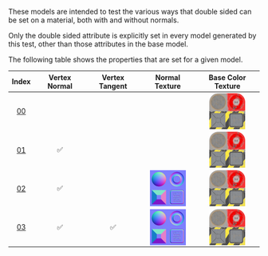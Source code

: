 These models are intended to test the various ways that double sided can be set on a material, both with and without normals.

Only the double sided attribute is explicitly set in every model generated by this test, other than those attributes in the base model.  
 
The following table shows the properties that are set for a given model.  


Index | Vertex Normal | Vertex Tangent | Normal Texture | Base Color Texture
:---: | :---: | :---: | :---: | :---:
[00](Material_Doublesided_00.gltf) |   |   |   | <img src="Textures/Texture_baseColor.png" height="72" width="72" align="middle">
[01](Material_Doublesided_01.gltf) | :white_check_mark: |   |   | <img src="Textures/Texture_baseColor.png" height="72" width="72" align="middle">
[02](Material_Doublesided_02.gltf) | :white_check_mark: |   | <img src="Textures/Texture_normal.png" height="72" width="72" align="middle"> | <img src="Textures/Texture_baseColor.png" height="72" width="72" align="middle">
[03](Material_Doublesided_03.gltf) | :white_check_mark: | :white_check_mark: | <img src="Textures/Texture_normal.png" height="72" width="72" align="middle"> | <img src="Textures/Texture_baseColor.png" height="72" width="72" align="middle">
 
